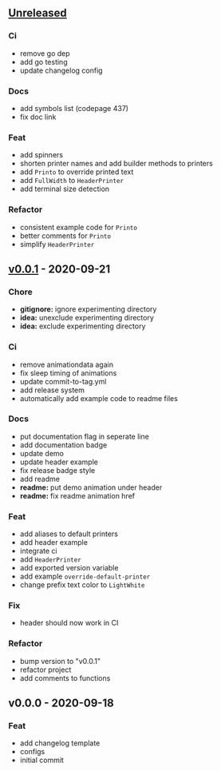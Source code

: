 <a name="unreleased"></a>
## [Unreleased]

### Ci
- remove go dep
- add go testing
- update changelog config

### Docs
- add symbols list (codepage 437)
- fix doc link

### Feat
- add spinners
- shorten printer names and add builder methods to printers
- add `Printo` to override printed text
- add `FullWidth` to `HeaderPrinter`
- add terminal size detection

### Refactor
- consistent example code for `Printo`
- better comments for `Printo`
- simplify `HeaderPrinter`


<a name="v0.0.1"></a>
## [v0.0.1] - 2020-09-21
### Chore
- **gitignore:** ignore experimenting directory
- **idea:** unexclude experimenting directory
- **idea:** exclude experimenting directory

### Ci
- remove animationdata again
- fix sleep timing of animations
- update commit-to-tag.yml
- add release system
- automatically add example code to readme files

### Docs
- put documentation flag in seperate line
- add documentation badge
- update demo
- update header example
- fix release badge style
- add readme
- **readme:** put demo animation under header
- **readme:** fix readme animation href

### Feat
- add aliases to default printers
- add header example
- integrate ci
- add `HeaderPrinter`
- add exported version variable
- add example `override-default-printer`
- change prefix text color to `LightWhite`

### Fix
- header should now work in CI

### Refactor
- bump version to "v0.0.1"
- refactor project
- add comments to functions


<a name="v0.0.0"></a>
## v0.0.0 - 2020-09-18
### Feat
- add changelog template
- configs
- initial commit


[Unreleased]: https://github.com/pterm/pterm/compare/v0.0.1...HEAD
[v0.0.1]: https://github.com/pterm/pterm/compare/v0.0.0...v0.0.1

